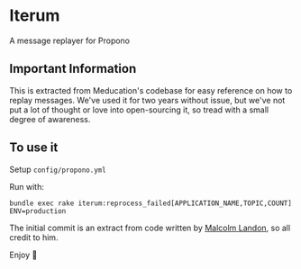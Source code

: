 # Iterum
A message replayer for Propono

## Important Information

This is extracted from Meducation's codebase for easy reference on how to replay messages. We've used it for two years without issue, but we've not put a lot of thought or love into open-sourcing it, so tread with a small degree of awareness.

## To use it

Setup `config/propono.yml`

Run with:
```
bundle exec rake iterum:reprocess_failed[APPLICATION_NAME,TOPIC,COUNT] ENV=production
```

The initial commit is an extract from code written by [Malcolm Landon](https://github.com/malcyl), so all credit to him. 

Enjoy :blue_heart:
